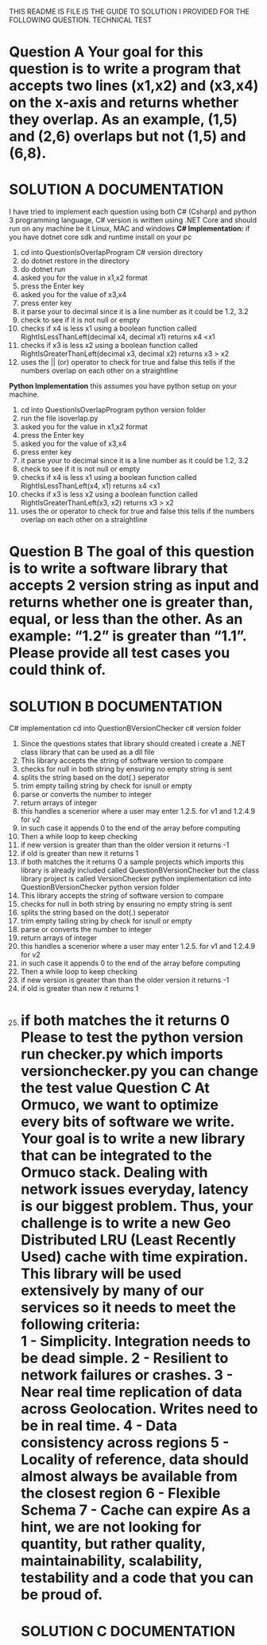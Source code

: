 THIS README IS FILE IS THE GUIDE TO SOLUTION I PROVIDED FOR THE FOLLOWING QUESTION.
TECHNICAL TEST

Question A
Your goal for this question is to write a program that accepts two lines (x1,x2) and (x3,x4) on the x-axis and returns whether they overlap. As an example, (1,5) and (2,6) overlaps but not (1,5) and (6,8).
=======================
SOLUTION A DOCUMENTATION
=======================
I have tried to implement each question using both C# (Csharp) and python 3 programming language, C# version is written using .NET Core and should run on any machine be it Linux, MAC and windows
**C# Implementation:**
if you have dotnet core sdk and runtime install on your pc

1. cd into QuestionIsOverlapProgram C# version directory
2. do dotnet restore in the directory
3. do dotnet run
4. asked you for the value in x1,x2 format
5. press the Enter key
6. asked you for the value of x3,x4
7. press enter key
8. it parse your to decimal since it is a line number as it could be 1.2, 3.2
9. check to see if it is not null or empty
10. checks if x4 is less x1 using a boolean function called RightIsLessThanLeft(decimal x4, decimal x1) returns x4 <x1
11. checks if x3 is less x2 using a boolean function called RightIsGreaterThanLeft(decimal x3, decimal x2) returns x3 > x2
12. uses the || (or) operator to check for true and false this tells if the numbers overlap on each other on a straightline

**Python Implementation**
this assumes you have python setup on your machine.

1. cd into QuestionIsOverlapProgram python version folder
2. run the file isoverlap.py
3. asked you for the value in x1,x2 format
4. press the Enter key
5. asked you for the value of x3,x4
6. press enter key
7. it parse your to decimal since it is a line number as it could be 1.2, 3.2
8. check to see if it is not null or empty
9. checks if x4 is less x1 using a boolean function called RightIsLessThanLeft(x4, x1) returns x4 <x1
10. checks if x3 is less x2 using a boolean function called RightIsGreaterThanLeft(x3, x2) returns x3 > x2
11. uses the or operator to check for true and false this tells if the numbers overlap on each other on a straightline

Question B
The goal of this question is to write a software library that accepts 2 version string as input and returns whether one is greater than, equal, or less than the other. As an example: “1.2” is greater than “1.1”. Please provide all test cases you could think of.
=======================
SOLUTION B DOCUMENTATION
=======================
C# implementation
cd into QuestionBVersionChecker c# version folder

1. Since the questions states that library should created i create a .NET class library that can be used as a dll file
2. This library accepts the string of software version to compare
3. checks for null in both string by ensuring no empty string is sent
4. splits the string based on the dot(.) seperator
5. trim empty tailing string by check for isnull or empty
6. parse or converts the number to integer
7. return arrays of integer
8. this handles a scenerior where a user may enter 1.2.5. for v1 and 1.2.4.9 for v2
9. in such case it appends 0 to the end of the array before computing
10. Then a while loop to keep checking
11. if new version is greater than than the older version it returns -1
12. if old is greater than new it returns 1
13. if both matches the it returns 0
    a sample projects which imports this library is already included called QuestionBVersionChecker but the class library project is called VersionChecker
    python implementation
    cd into QuestionBVersionChecker python version folder
14. This library accepts the string of software version to compare
15. checks for null in both string by ensuring no empty string is sent
16. splits the string based on the dot(.) seperator
17. trim empty tailing string by check for isnull or empty
18. parse or converts the number to integer
19. return arrays of integer
20. this handles a scenerior where a user may enter 1.2.5. for v1 and 1.2.4.9 for v2
21. in such case it appends 0 to the end of the array before computing
22. Then a while loop to keep checking
23. if new version is greater than than the older version it returns -1
24. if old is greater than new it returns 1
25. if both matches the it returns 0
    Please to test the python version run checker.py which imports versionchecker.py you can change the test value
    Question C
    At Ormuco, we want to optimize every bits of software we write. Your goal is to write a new library that can be integrated to the Ormuco stack. Dealing with network issues everyday, latency is our biggest problem. Thus, your challenge is to write a new Geo Distributed LRU (Least Recently Used) cache with time expiration. This library will be used extensively by many of our services so it needs to meet the following criteria:  
     1 - Simplicity. Integration needs to be dead simple.
    2 - Resilient to network failures or crashes.
    3 - Near real time replication of data across Geolocation. Writes need to be in real time.
    4 - Data consistency across regions
    5 - Locality of reference, data should almost always be available from the closest region
    6 - Flexible Schema
    7 - Cache can expire
    As a hint, we are not looking for quantity, but rather quality, maintainability, scalability, testability and a code that you can be proud of.
    =======================
    SOLUTION C DOCUMENTATION
    =======================
